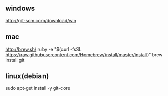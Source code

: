 windows
-------
http://git-scm.com/download/win

mac
---
http://brew.sh/
ruby -e "$(curl -fsSL https://raw.githubusercontent.com/Homebrew/install/master/install)"
brew install git

linux(debian)
-------------
sudo apt-get install -y git-core
